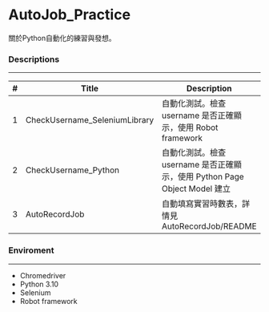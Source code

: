 # AutoJob_Practice

關於Python自動化的練習與發想。

### Descriptions
-----
|# | Title | Description |
|---|-------|----|
|1| CheckUsername_SeleniumLibrary | 自動化測試。檢查 username 是否正確顯示，使用 Robot framework | 
|2| CheckUsername_Python          | 自動化測試。檢查 username 是否正確顯示，使用 Python Page Object Model 建立 | 
|3| AutoRecordJob                 | 自動填寫實習時數表，詳情見 AutoRecordJob/README | 

### Enviroment
-----
-  Chromedriver
-  Python 3.10
-  Selenium
-  Robot framework

